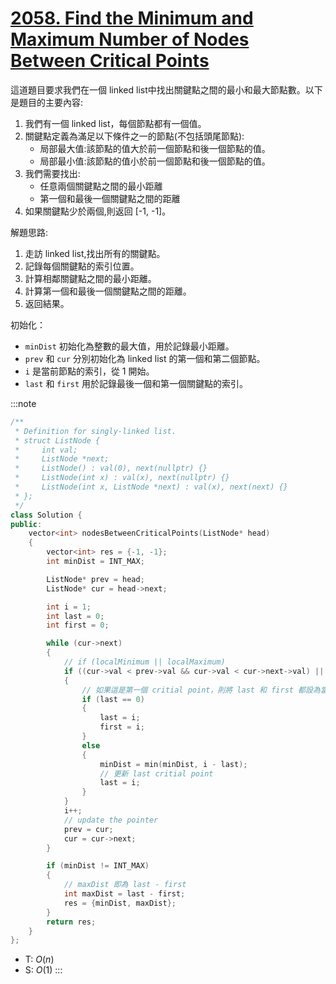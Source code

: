 # [2058\. Find the Minimum and Maximum Number of Nodes Between Critical Points](https://leetcode.com/problems/find-the-minimum-and-maximum-number-of-nodes-between-critical-points/)

這道題目要求我們在一個 linked list中找出關鍵點之間的最小和最大節點數。以下是題目的主要內容:

1.  我們有一個 linked list，每個節點都有一個值。
2.  關鍵點定義為滿足以下條件之一的節點(不包括頭尾節點):
    - 局部最大值:該節點的值大於前一個節點和後一個節點的值。
    - 局部最小值:該節點的值小於前一個節點和後一個節點的值。
3.  我們需要找出:
    - 任意兩個關鍵點之間的最小距離
    - 第一個和最後一個關鍵點之間的距離
4.  如果關鍵點少於兩個,則返回 \[-1, -1\]。

解題思路:

1.  走訪 linked list,找出所有的關鍵點。
2.  記錄每個關鍵點的索引位置。
3.  計算相鄰關鍵點之間的最小距離。
4.  計算第一個和最後一個關鍵點之間的距離。
5.  返回結果。


初始化：

- `minDist` 初始化為整數的最大值，用於記錄最小距離。
- `prev` 和 `cur` 分別初始化為 linked list 的第一個和第二個節點。
- `i` 是當前節點的索引，從 1 開始。
- `last` 和 `first` 用於記錄最後一個和第一個關鍵點的索引。

:::note
```cpp
/**
 * Definition for singly-linked list.
 * struct ListNode {
 *     int val;
 *     ListNode *next;
 *     ListNode() : val(0), next(nullptr) {}
 *     ListNode(int x) : val(x), next(nullptr) {}
 *     ListNode(int x, ListNode *next) : val(x), next(next) {}
 * };
 */
class Solution {
public:
    vector<int> nodesBetweenCriticalPoints(ListNode* head)
    {
        vector<int> res = {-1, -1};
        int minDist = INT_MAX;

        ListNode* prev = head;
        ListNode* cur = head->next;

        int i = 1;
        int last = 0;
        int first = 0;

        while (cur->next)
        {
            // if (localMinimum || localMaximum)
            if ((cur->val < prev->val && cur->val < cur->next->val) || (cur->val > prev->val && cur->val > cur->next->val))
            {
                // 如果這是第一個 critial point，則將 last 和 first 都設為當前的 index i。
                if (last == 0)
                {
                    last = i;
                    first = i;
                }
                else
                {
                    minDist = min(minDist, i - last);
                    // 更新 last critial point
                    last = i;
                }
            }
            i++;
            // update the pointer
            prev = cur;
            cur = cur->next;
        }

        if (minDist != INT_MAX)
        {
            // maxDist 即為 last - first
            int maxDist = last - first;
            res = {minDist, maxDist};
        }
        return res;
    }
};
```
- T: $O(n)$
- S: $O(1)$
:::
